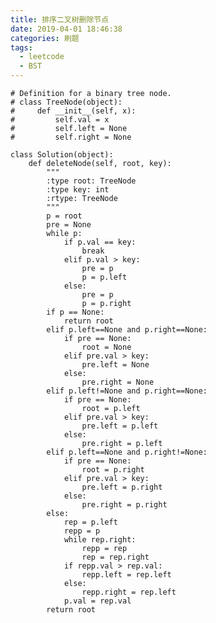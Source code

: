 ```yaml
---
title: 排序二叉树删除节点
date: 2019-04-01 18:46:38
categories:	刷题
tags:
  - leetcode
  - BST 
---
```


	# Definition for a binary tree node.
	# class TreeNode(object):
	#     def __init__(self, x):
	#         self.val = x
	#         self.left = None
	#         self.right = None
	
	class Solution(object):
	    def deleteNode(self, root, key):
	        """
	        :type root: TreeNode
	        :type key: int
	        :rtype: TreeNode
	        """
	        p = root
	        pre = None
	        while p:
	            if p.val == key:
	                break
	            elif p.val > key:
	                pre = p
	                p = p.left
	            else:
	                pre = p
	                p = p.right
	        if p == None:
	            return root
	        elif p.left==None and p.right==None:
	            if pre == None:
	                root = None
	            elif pre.val > key:
	                pre.left = None
	            else:
	                pre.right = None
	        elif p.left!=None and p.right==None:
	            if pre == None:
	                root = p.left
	            elif pre.val > key:
	                pre.left = p.left
	            else:
	                pre.right = p.left
	        elif p.left==None and p.right!=None:
	            if pre == None:
	                root = p.right
	            elif pre.val > key:
	                pre.left = p.right
	            else:
	                pre.right = p.right
	        else:
	            rep = p.left
	            repp = p
	            while rep.right:
	                repp = rep
	                rep = rep.right
	            if repp.val > rep.val:
	                repp.left = rep.left
	            else:
	                repp.right = rep.left
	            p.val = rep.val
	        return root
                
                
                
        